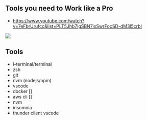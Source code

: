 ## Tools you need to Work like a Pro

- https://www.youtube.com/watch?v=7eFbrUrufcc&list=PLT5Jhb7lgSBN7ixSwrFocSD-dM3l5crbI

![](https://i.ytimg.com/vi/7eFbrUrufcc/maxresdefault.jpg)

## Tools

- i-terminal/terminal
- zsh
- git
- nvm (nodejs/npm)
- vscode
- docker []
- aws cli []
- nvm
- insomnia
- thunder client vscode
